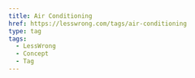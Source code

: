 ```yaml
---
title: Air Conditioning
href: https://lesswrong.com/tags/air-conditioning
type: tag
tags:
  - LessWrong
  - Concept
  - Tag
---
```


